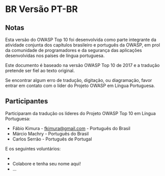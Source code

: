 # BR Versão PT-BR

## Notas

Esta versão do OWASP Top 10 foi desenvolvida como parte integrante da atividade conjunta dos capítulos brasileiro e português da OWASP, em prol da comunidade de programadores e da segurança das aplicações desenvolvidas nos países de língua portuguesa.

Este documento é baseado na versão OWASP Top 10 de 2017 e a tradução pretende ser fiel ao texto original.

Se encontrar algum erro de tradução, digitação, ou diagramação, favor entrar em contato com o líder do Projeto OWASP em Língua Portuguesa.

## Participantes

Participaram da tradução os líderes do Projeto OWASP Top 10 em Língua Portuguesa:

 * Fábio Kimura - fkimura@gmail.com - Português do Brasil
 * Márcio Machry - Português do Brasil
 * Carlos Serrão - Português de Portugal
 
 E os seguintes voluntários:
 
 * 
 * Colabore e tenha seu nome aqui!
 * ...
